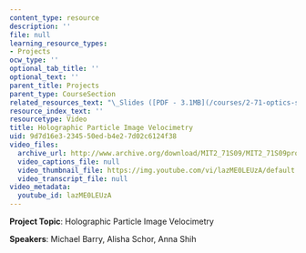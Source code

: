 ```yaml
---
content_type: resource
description: ''
file: null
learning_resource_types:
- Projects
ocw_type: ''
optional_tab_title: ''
optional_text: ''
parent_title: Projects
parent_type: CourseSection
related_resources_text: "\_Slides ([PDF - 3.1MB](/courses/2-71-optics-spring-2009/resources/mit2_71s09_sw05))"
resource_index_text: ''
resourcetype: Video
title: Holographic Particle Image Velocimetry
uid: 9d7d16e3-2345-50ed-b4e2-7d02c6124f38
video_files:
  archive_url: http://www.archive.org/download/MIT2_71S09/MIT2_71S09proj5_300k.mp4
  video_captions_file: null
  video_thumbnail_file: https://img.youtube.com/vi/lazME0LEUzA/default.jpg
  video_transcript_file: null
video_metadata:
  youtube_id: lazME0LEUzA
---
```


**Project Topic**: Holographic Particle Image Velocimetry

**Speakers**: Michael Barry, Alisha Schor, Anna Shih